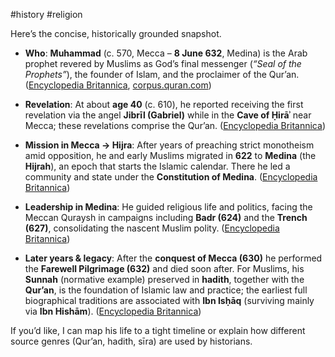 #history #religion

Here’s the concise, historically grounded snapshot.

- **Who**: **Muhammad** (c. 570, Mecca – **8 June 632**, Medina) is the Arab prophet revered by Muslims as God’s final messenger (_“Seal of the Prophets”_), the founder of Islam, and the proclaimer of the Qur’an. ([Encyclopedia Britannica](https://www.britannica.com/biography/Muhammad?utm_source=chatgpt.com "Muhammad | Biography, History, & Facts"), [corpus.quran.com](https://corpus.quran.com/translation.jsp?chapter=33&verse=40&utm_source=chatgpt.com "Verse (33:40) - English Translation"))
    
- **Revelation**: At about **age 40** (c. 610), he reported receiving the first revelation via the angel **Jibrīl (Gabriel)** while in the **Cave of Ḥirāʾ** near Mecca; these revelations comprise the Qur’an. ([Encyclopedia Britannica](https://www.britannica.com/biography/Muhammad?utm_source=chatgpt.com "Muhammad | Biography, History, & Facts"))
    
- **Mission in Mecca → Hijra**: After years of preaching strict monotheism amid opposition, he and early Muslims migrated in **622** to **Medina** (the **Hijrah**), an epoch that starts the Islamic calendar. There he led a community and state under the **Constitution of Medina**. ([Encyclopedia Britannica](https://www.britannica.com/event/Hijrah-Islam?utm_source=chatgpt.com "Hijrah | History, Definition, & Importance"))
    
- **Leadership in Medina**: He guided religious life and politics, facing the Meccan Quraysh in campaigns including **Badr (624)** and the **Trench (627)**, consolidating the nascent Muslim polity. ([Encyclopedia Britannica](https://www.britannica.com/event/Battle-of-Badr?utm_source=chatgpt.com "Battle of Badr | History, Significance, & Facts"))
    
- **Later years & legacy**: After the **conquest of Mecca (630)** he performed the **Farewell Pilgrimage (632)** and died soon after. For Muslims, his **Sunnah** (normative example) preserved in **hadith**, together with the **Qur’an**, is the foundation of Islamic law and practice; the earliest full biographical traditions are associated with **Ibn Isḥāq** (surviving mainly via **Ibn Hishām**). ([Encyclopedia Britannica](https://www.britannica.com/biography/Muhammad?utm_source=chatgpt.com "Muhammad | Biography, History, & Facts"))
    

If you’d like, I can map his life to a tight timeline or explain how different source genres (Qur’an, hadith, sīra) are used by historians.